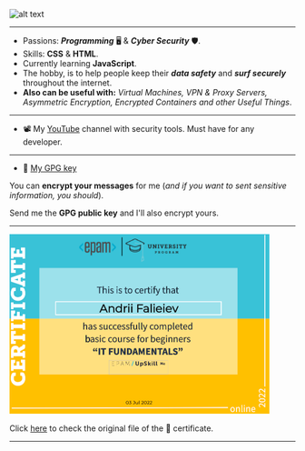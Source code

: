  ![alt text](https://github.com/autopilotcode/My_Learning_Templates/blob/main/Andrii%20Faieiev.png)
 
---
- Passions: **_Programming_** 🖥️ & **_Cyber Security_** 🛡️.
- Skills: **CSS** & **HTML**.
- Currently learning **JavaScript**.
- The hobby, is to help people keep their **_data safety_** and **_surf securely_** throughout the internet.
- **Also can be useful with:** _Virtual Machines, VPN & Proxy Servers, Asymmetric Encryption, Encrypted Containers and other Useful Things_.
---
- 📽️ My [YouTube] channel with security tools. Must have for any developer.

 [YouTube]: https://www.youtube.com/channel/UCY_2FuUykbrEGUoOtsskT1A
 
---
- 🔑 [My GPG key](https://github.com/autopilotcode/autopilotcode/blob/c79972b34bd0285f2af9c3186ed7f37e0b237a8b/autopilotcode.pub "GPG Public Key")

You can **encrypt your messages** for me (_and if you want to sent sensitive information, you should_). 

Send me the **GPG public key** and I'll also encrypt yours.

---
![Epam Certificate](https://github.com/autopilotcode/autopilotcode/blob/main/Epam-certificate-s.png "Epam Certificate")

Click [here] to check the original file of the 📜 certificate.

[here]: https://github.com/autopilotcode/autopilotcode/blob/main/EPAM_IT_Fundamentals_for_Ukrainian_Switchers_2022.pdf

---
<!---
autopilotcode/autopilotcode is a ✨ special ✨ repository because its `README.md` (this file) appears on your GitHub profile.
You can click the Preview link to take a look at your changes.
--->
